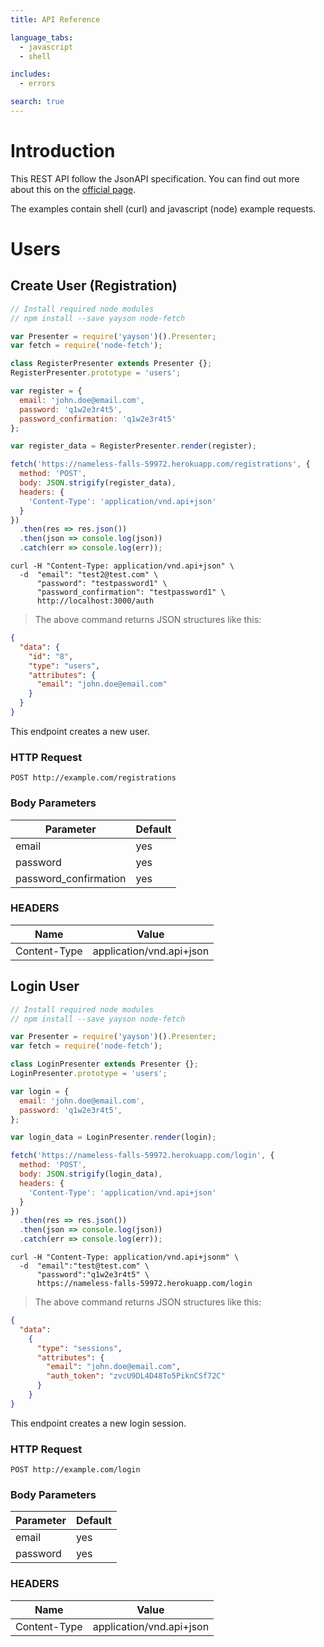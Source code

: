 ```yaml
---
title: API Reference

language_tabs:
  - javascript
  - shell

includes:
  - errors

search: true
---
```


# Introduction

This REST API follow the JsonAPI specification. You can find out more about this on the [official page](http://jsonapi.org/). 

The examples contain shell (curl) and javascript (node) example requests.

# Users

## Create User (Registration)

```javascript
// Install required node modules
// npm install --save yayson node-fetch

var Presenter = require('yayson')().Presenter;
var fetch = require('node-fetch');

class RegisterPresenter extends Presenter {};
RegisterPresenter.prototype = 'users';

var register = {
  email: 'john.doe@email.com',
  password: 'q1w2e3r4t5',
  password_confirmation: 'q1w2e3r4t5'
};

var register_data = RegisterPresenter.render(register);

fetch('https://nameless-falls-59972.herokuapp.com/registrations', {
  method: 'POST',
  body: JSON.strigify(register_data),
  headers: {
    'Content-Type': 'application/vnd.api+json'
  }
})
  .then(res => res.json())
  .then(json => console.log(json))
  .catch(err => console.log(err));

```

```shell
curl -H "Content-Type: application/vnd.api+json" \ 
  -d  "email": "test2@test.com" \
      "password": "testpassword1" \
      "password_confirmation": "testpassword1" \ 
      http://localhost:3000/auth
```

> The above command returns JSON structures like this:

```json
{
  "data": {
    "id": "8",
    "type": "users",
    "attributes": {
      "email": "john.doe@email.com"
    }
  }
}
```

This endpoint creates a new user.

### HTTP Request

`POST http://example.com/registrations`

### Body Parameters

Parameter | Default 
--------- | -------
email | yes
password | yes
password_confirmation | yes

### HEADERS 

Name | Value
---- | -----
Content-Type | application/vnd.api+json

## Login User

```javascript
// Install required node modules
// npm install --save yayson node-fetch

var Presenter = require('yayson')().Presenter;
var fetch = require('node-fetch');

class LoginPresenter extends Presenter {};
LoginPresenter.prototype = 'users';

var login = {
  email: 'john.doe@email.com',
  password: 'q1w2e3r4t5',
};

var login_data = LoginPresenter.render(login);

fetch('https://nameless-falls-59972.herokuapp.com/login', {
  method: 'POST',
  body: JSON.strigify(login_data),
  headers: {
    'Content-Type': 'application/vnd.api+json'
  }
})
  .then(res => res.json())
  .then(json => console.log(json))
  .catch(err => console.log(err));

```

```shell
curl -H "Content-Type: application/vnd.api+jsonm" \
  -d  "email":"test@test.com" \
      "password":"q1w2e3r4t5" \
      https://nameless-falls-59972.herokuapp.com/login
```

> The above command returns JSON structures like this:

```json
{
  "data":
    {
      "type": "sessions",
      "attributes": {
        "email": "john.doe@email.com",
        "auth_token": "zvcU9DL4D48To5PiknCSf72C"
      }
    }
}
```

This endpoint creates a new login session.

### HTTP Request

`POST http://example.com/login`

### Body Parameters

Parameter | Default 
--------- | -------
email | yes
password | yes

### HEADERS 

Name | Value
---- | -----
Content-Type | application/vnd.api+json
